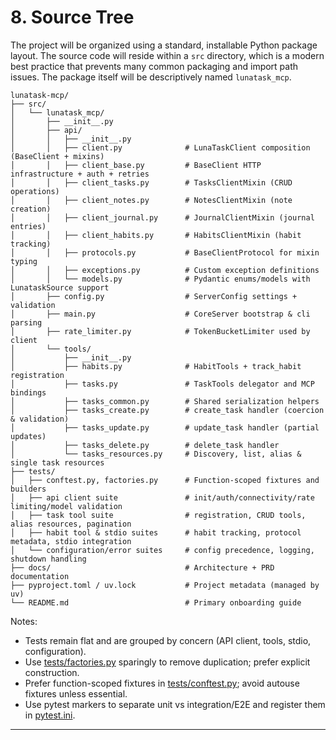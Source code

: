 # 8. Source Tree

The project will be organized using a standard, installable Python package layout. The source code will reside within a `src` directory, which is a modern best practice that prevents many common packaging and import path issues. The package itself will be descriptively named `lunatask_mcp`.

```text
lunatask-mcp/
├── src/
│   └── lunatask_mcp/
│       ├── __init__.py
│       ├── api/
│       │   ├── __init__.py
│       │   ├── client.py              # LunaTaskClient composition (BaseClient + mixins)
│       │   ├── client_base.py         # BaseClient HTTP infrastructure + auth + retries
│       │   ├── client_tasks.py        # TasksClientMixin (CRUD operations)
│       │   ├── client_notes.py        # NotesClientMixin (note creation)
│       │   ├── client_journal.py      # JournalClientMixin (journal entries)
│       │   ├── client_habits.py       # HabitsClientMixin (habit tracking)
│       │   ├── protocols.py           # BaseClientProtocol for mixin typing
│       │   ├── exceptions.py          # Custom exception definitions
│       │   └── models.py              # Pydantic enums/models with LunataskSource support
│       ├── config.py                  # ServerConfig settings + validation
│       ├── main.py                    # CoreServer bootstrap & cli parsing
│       ├── rate_limiter.py            # TokenBucketLimiter used by client
│       └── tools/
│           ├── __init__.py
│           ├── habits.py              # HabitTools + track_habit registration
│           ├── tasks.py               # TaskTools delegator and MCP bindings
│           ├── tasks_common.py        # Shared serialization helpers
│           ├── tasks_create.py        # create_task handler (coercion & validation)
│           ├── tasks_update.py        # update_task handler (partial updates)
│           ├── tasks_delete.py        # delete_task handler
│           └── tasks_resources.py     # Discovery, list, alias & single task resources
├── tests/
│   ├── conftest.py, factories.py      # Function-scoped fixtures and builders
│   ├── api client suite               # init/auth/connectivity/rate limiting/model validation
│   ├── task tool suite                # registration, CRUD tools, alias resources, pagination
│   ├── habit tool & stdio suites      # habit tracking, protocol metadata, stdio integration
│   └── configuration/error suites     # config precedence, logging, shutdown handling
├── docs/                              # Architecture + PRD documentation
├── pyproject.toml / uv.lock           # Project metadata (managed by uv)
└── README.md                          # Primary onboarding guide
```

Notes:
- Tests remain flat and are grouped by concern (API client, tools, stdio, configuration).
- Use [tests/factories.py](tests/factories.py) sparingly to remove duplication; prefer explicit construction.
- Prefer function-scoped fixtures in [tests/conftest.py](tests/conftest.py); avoid autouse fixtures unless essential.
- Use pytest markers to separate unit vs integration/E2E and register them in [pytest.ini](pytest.ini).

---
